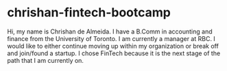 # chrishan-fintech-bootcamp
Hi, my name is Chrishan de Almeida.  I have a B.Comm in accounting and finance from the University of Toronto.  I am currently a manager at RBC.  I would like to either continue moving up within my organization or break off and join/found a startup.  I chose FinTech because it is the next stage of the path that I am currently on.